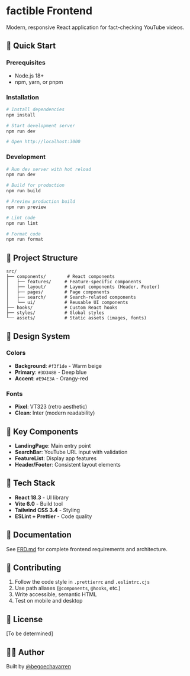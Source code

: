# factible Frontend

Modern, responsive React application for fact-checking YouTube videos.

## 🚀 Quick Start

### Prerequisites
- Node.js 18+
- npm, yarn, or pnpm

### Installation

```bash
# Install dependencies
npm install

# Start development server
npm run dev

# Open http://localhost:3000
```

### Development

```bash
# Run dev server with hot reload
npm run dev

# Build for production
npm run build

# Preview production build
npm run preview

# Lint code
npm run lint

# Format code
npm run format
```

## 📁 Project Structure

```
src/
├── components/        # React components
│   ├── features/     # Feature-specific components
│   ├── layout/       # Layout components (Header, Footer)
│   ├── pages/        # Page components
│   ├── search/       # Search-related components
│   └── ui/           # Reusable UI components
├── hooks/            # Custom React hooks
├── styles/           # Global styles
└── assets/           # Static assets (images, fonts)
```

## 🎨 Design System

### Colors
- **Background**: `#f3f1de` - Warm beige
- **Primary**: `#3D348B` - Deep blue
- **Accent**: `#E94E3A` - Orangy-red

### Fonts
- **Pixel**: VT323 (retro aesthetic)
- **Clean**: Inter (modern readability)

## 🧩 Key Components

- **LandingPage**: Main entry point
- **SearchBar**: YouTube URL input with validation
- **FeatureList**: Display app features
- **Header/Footer**: Consistent layout elements

## 🔧 Tech Stack

- **React 18.3** - UI library
- **Vite 6.0** - Build tool
- **Tailwind CSS 3.4** - Styling
- **ESLint + Prettier** - Code quality

## 📖 Documentation

See [FRD.md](./FRD.md) for complete frontend requirements and architecture.

## 🤝 Contributing

1. Follow the code style in `.prettierrc` and `.eslintrc.cjs`
2. Use path aliases (`@components`, `@hooks`, etc.)
3. Write accessible, semantic HTML
4. Test on mobile and desktop

## 📄 License

[To be determined]

## 👩‍💻 Author

Built by [@begoechavarren](https://github.com/begoechavarren)
